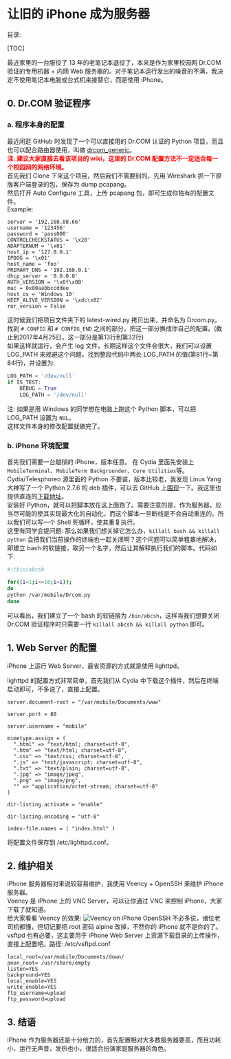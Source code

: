 让旧的 iPhone 成为服务器
===
目录:

[TOC]

最近家里的一台服役了 13 年的老笔记本退役了，本来是作为家里校园网 Dr.COM 验证的专用机器 + 内网 Web 服务器的。对于笔记本运行发出的噪音的不满，我决定不使用笔记本电脑或台式机来接替它，而是使用 iPhone。  
## 0. Dr.COM 验证程序
### a. 程序本身的配置
最近闲逛 GitHub 时发现了一个可以直接用的 Dr.COM 认证的 Python 项目，而且也可以配合路由器使用，叫做 [drcom_generic](https://github.com/drcoms/drcom-generic)。  
**<span style="color: red;">注: 建议大家直接去看该项目的 wiki，这里的 Dr.COM 配置方法不一定适合每一个校园网的网络环境。</span>**  
首先我们 Clone 下来这个项目，然后我们不需要别的，先用 Wireshark 抓一下原版客户端登录的包，保存为 dump.pcapang。  
然后打开 Auto Configure 工具，上传 pcapang 包，即可生成你独有的配置文件。  
Example:
```
server = '192.168.88.66'
username = '123456'
password = 'pass000'
CONTROLCHECKSTATUS = '\x20'
ADAPTERNUM = '\x01'
host_ip = '127.0.0.1'
IPDOG = '\x01'
host_name = 'foo'
PRIMARY_DNS = '192.168.0.1'
dhcp_server = '0.0.0.0'
AUTH_VERSION = '\x0f\x00'
mac = 0x00aabbccddee
host_os = 'Windows 10'
KEEP_ALIVE_VERSION = '\xdc\x02'
ror_version = False
```
这时候我们把项目文件夹下的 latest-wired.py 拷贝出来，并命名为 Drcom.py。  
找到 `# CONFIG` 和 `# CONFIG_END` 之间的部分，把这一部分换成你自己的配置。(截止到2017年4月25日，这一部分是第13行到第32行)  
如果这样就运行，会产生 log 文件，长期这样这个文件会很大，我们可以设置 LOG_PATH 来规避这个问题。找到整段代码中两处 LOG_PATH 的值(第81行~第84行)，并设置为:
```python
LOG_PATH = '/dev/null'
if IS_TEST:
    DEBUG = True
    LOG_PATH = '/dev/null'
```
注: 如果是用 Windows 的同学想在电脑上跑这个 Python 脚本，可以把 LOG_PATH 设置为 `NUL`。  
这样文件本身的修改配置就做完了。
### b. iPhone 环境配置
首先我们需要一台越狱的 iPhone，版本任意。
在 Cydia 里面先安装上 `MobileTerminal`、`MobileTerm Backgrounder`、`Core Utilities`等。  
Cydia/Telesphoreo 源里面的 Python 不要装，版本比较老，我发现 Linus Yang 大神写了一个 Python 2.7.6 的 deb 插件，可以去 GitHub 上[围观](https://github.com/linusyang/python-for-ios)一下。我这里也提供直连的[下载地址](https://github.com/linusyang/python-for-ios/releases/download/v2.7.6-3/python_2.7.6-3_iphoneos-arm.deb)。  
安装好 Python，就可以把脚本放在这上面跑了。需要注意的是，作为服务器，应当尽可能的使其实现最大化的自动化，而这个脚本一旦断线是不会自动重连的。所以我们可以写一个  Shell 死循环，使其重复执行。  
这里有同学会提问题: 那么如果我们想关掉它怎么办，`killall bash && killall python` 会把我们当前操作的终端也一起关闭啊？这个问题可以简单粗暴地解决，即建立 bash 的软链接，取另一个名字，然后让其解释执行我们的脚本。代码如下:
```bash
#!/bin/abcsh

for((i=1;i<=10;i=i));
do
python /var/mobile/Drcom.py
done
```
可以看出，我们建立了一个 bash 的软链接为 `/bin/abcsh`，这样当我们想要关闭 Dr.COM 验证程序时只需要一行 `killall abcsh && killall python` 即可。  
## 1. Web Server 的配置
iPhone 上运行 Web Server，最省资源的方式就是使用 lighttpd。

lighttpd 的配置方式非常简单，首先我们从 Cydia 中下载这个插件，然后在终端启动即可，不多说了，直接上配置。
```
server.document-root = "/var/mobile/Documents/www" 

server.port = 80

server.username = "mobile"

mimetype.assign = (
  ".html" => "text/html; charset=utf-8",
  ".htm" => "text/html; charset=utf-8",
  ".css" => "text/css; charset=utf-8",
  ".js" => "text/javascript; charset=utf-8",
  ".txt" => "text/plain; charset=utf-8",
  ".jpg" => "image/jpeg",
  ".png" => "image/png",
  "" => "application/octet-stream; charset=utf-8"
)

dir-listing.activate = "enable" 

dir-listing.encoding = "utf-8"

index-file.names = ( "index.html" )
```
将配置文件保存到 /etc/lighttpd.conf。
## 2. 维护相关
iPhone 服务器相对来说较容易维护，我使用 Veency + OpenSSH 来维护 iPhone 服务器。  
Veency 是 iPhone 上的 VNC Server，可以让你通过 VNC 来控制 iPhone，大家下载了就知道。  
给大家看看 Veency 的效果:
![Veency on iPhone](https://static.chickger.pw/201704/iPhoneVeency.png)
OpenSSH 不必多说，诸位老司机都懂，但切记要把 root 密码 alpine 改掉，不然你的 iPhone 就不是你的了。  
vsftpd 也有必要，这主要用于 iPhone Web Server 上资源下载目录的上传操作，直接上配置吧。路径: /etc/vsftpd.conf
```
local_root=/var/mobile/Documents/down/
anon_root= /usr/share/empty
listen=YES
background=YES
local_enable=YES
write_enable=YES
ftp_username=upload
ftp_password=upload
```
## 3. 结语
iPhone 作为服务器还是十分给力的，首先配置相对大多数服务器要高，而且功耗小，运行无声音，发热也小，很适合扮演家庭服务器的角色。
